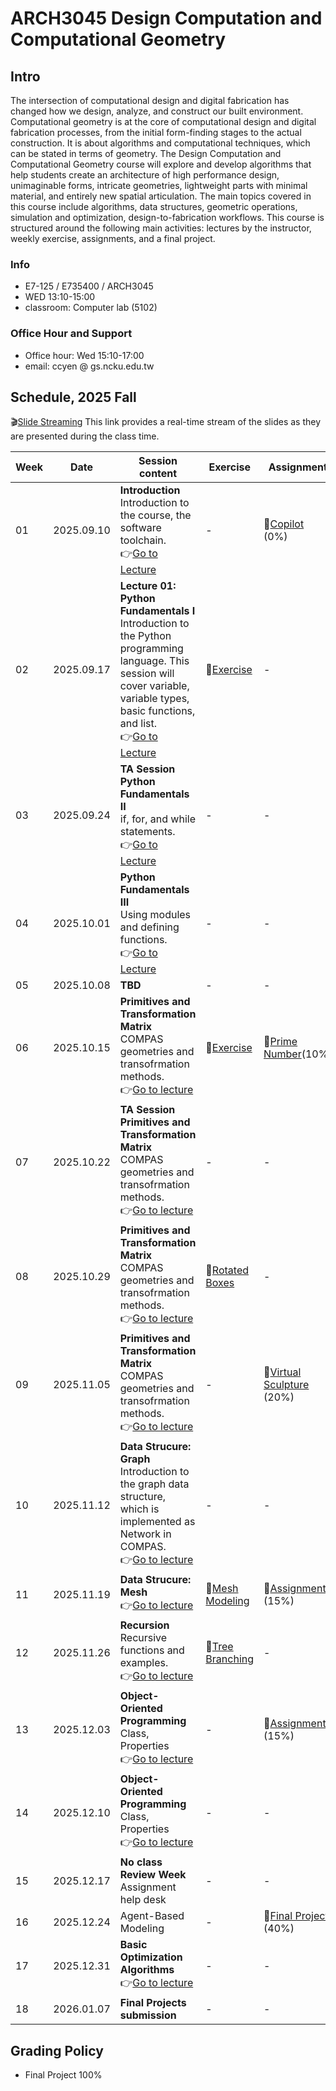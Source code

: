 # ARCH3045 Design Computation and Computational Geometry

## Intro

The intersection of computational design and digital fabrication has changed how we design, analyze, and construct our built environment. Computational geometry is at the core of computational design and digital fabrication processes, from the initial form-finding stages to the actual construction. It is about algorithms and computational techniques, which can be stated in terms of geometry. The Design Computation and Computational Geometry course will explore and develop algorithms that help students create an architecture of high performance design, unimaginable forms, intricate geometries, lightweight parts with minimal material, and entirely new spatial articulation. The main topics covered in this course include algorithms, data structures, geometric operations, simulation and optimization, design-to-fabrication workflows. This course is structured around the following main activities: lectures by the instructor, weekly exercise, assignments, and a final project.

### Info
* E7-125 / E735400 / ARCH3045
* WED 13:10-15:00
* classroom: Computer lab (5102)

### Office Hour and Support
* Office hour: Wed 15:10-17:00
* email: ccyen @ gs.ncku.edu.tw

## Schedule, 2025 Fall

🎬[Slide Streaming](https://slide-stream.rccn.dev/) This link provides a real-time stream of the slides as they are presented during the class time.

| Week | Date       | Session content                                                                                                                                                                                                            | Exercise                                                        | Assignment                                                                        |
| ---- | ---------- |----------------------------------------------------------------------------------------------------------------------------------------------------------------------------------------------------------------------------| --------------------------------------------------------------- | --------------------------------------------------------------------------------- |
| 01   | 2025.09.10 | **Introduction**<br>Introduction to the course, the software toolchain.<br>👉[Go to Lecture](/Lecture/Lecture_00/README.md)                                                                                                | -                                          | 📄[Copilot](/Assignment/0_copilot/README.md)<br>(0%)              |
| 02   | 2025.09.17 | **Lecture 01: Python Fundamentals I**<br>Introduction to the Python programming language. This session will cover variable, variable types, basic functions, and list.<br>👉[Go to Lecture](/Lecture/Lecture_01/README.md) | 📝[Exercise](/Exercise/Lecture_1/README.md)                                            | -                                                                                 |
| 03   | 2025.09.24 | **TA Session** **Python Fundamentals II**<br>if, for, and while statements.<br>👉[Go to Lecture](/Lecture/Lecture_02/README.md)                                                                                                            | - | - |
| 04   | 2025.10.01 | **Python Fundamentals III**<br>Using modules and defining functions.<br>👉[Go to Lecture](/Lecture/Lecture_02/README.md)                                                                                                    | - | - |
| 05   | 2025.10.08 |**TBD** | - | - |
| 06   | 2025.10.15 | **Primitives and Transformation Matrix**<br>COMPAS geometries and transofrmation methods.<br>👉[Go to lecture](Lecture/Lecture_03/README.md)                                                                               | 📝[Exercise](/Exercise/Lecture_02/README.md)     | 📄[Prime Number](Assignment/0_prime_numbers/README.md)(10%)|       
| 07   | 2025.10.22 | **TA Session** <br> **Primitives and Transformation Matrix**<br>COMPAS geometries and transofrmation methods.<br>👉[Go to lecture](Lecture/Lecture_03/README.md)                                                                               | -  |  - |
| 08   | 2025.10.29 | **Primitives and Transformation Matrix**<br>COMPAS geometries and transofrmation methods.<br>👉[Go to lecture](Lecture/Lecture_03/README.md)                                                                               | 📝[Rotated Boxes](Exercise/Lecture_03/README.md) | - |
| 09   | 2025.11.05 | **Primitives and Transformation Matrix**<br>COMPAS geometries and transofrmation methods.<br>👉[Go to lecture](Lecture/Lecture_03/README.md)  | -                                                               | 📄[Virtual Sculpture](Assignment/1_virtual_sculpture/README.md)<br>(20%)            |
| 10   | 2025.11.12 | **Data Strucure: Graph**<br>Introduction to the graph data structure, which is implemented as Network in COMPAS.<br>👉[Go to lecture](Lecture/Lecture_04/README.md)| -                                                               | - |
| 11   | 2025.11.19 |  **Data Strucure: Mesh** <br> 👉[Go to lecture](Lecture/Lecture_05/README.md)                     | 📝[Mesh Modeling](Exercise/Lecture_05/README.md) | 📄[Assignment](Assignment/2_mesh_cloumn/README.md)<br>(15%)  |
| 12   | 2025.11.26 | **Recursion**<br>Recursive functions and examples.<br> 👉[Go to lecture](Lecture/Lecture_07/README.md) <br> | 📝[Tree Branching](Exercise/Lecture_07/README.md)    | - |
| 13   | 2025.12.03 | **Object-Oriented Programming**<br>Class, Properties<br> 👉[Go to lecture](Lecture/Lecture_08/README.md)                                                                                                                                                | -                                                               | 📄[Assignment](Assignment/4_recursion/README.md)<br>(15%)  |
| 14   | 2025.12.10 | **Object-Oriented Programming**<br>Class, Properties<br> 👉[Go to lecture](Lecture/Lecture_08/README.md)                                                                                                     | -                                                               | - |
| 15   | 2025.12.17 | **No class** **Review Week**<br> Assignment help desk   | - | - |
| 16   | 2025.12.24 | Agent-Based Modeling<br>                                                                                                                                                                       | -                                                               | 📝[Final Project](Assignment/5_Final_Project/README.md)<br>(40%)                    |
| 17   | 2025.12.31 | **Basic Optimization Algorithms**<br>👉[Go to lecture](Lecture/Lecture_09/README.md)    | -                                                               | -                                                                                 |
| 18   | 2026.01.07 | **Final Projects submission**                                                                                                                                                                                   | -                                                               | -                                                                                 |


## Grading Policy
* Final Project 100%
